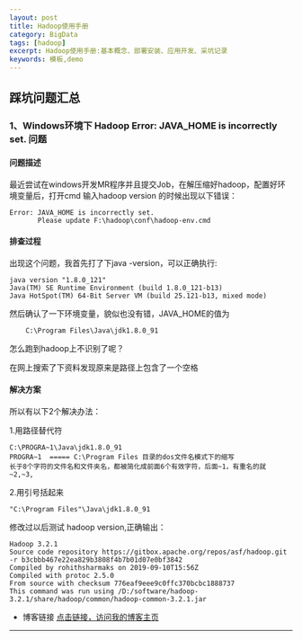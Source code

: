 ```yaml
---
layout: post
title: Hadoop使用手册
category: BigData
tags: [hadoop]
excerpt: Hadoop使用手册:基本概念、部署安装、应用开发、采坑记录
keywords: 模板,demo
---
```



## 踩坑问题汇总

### 1、Windows环境下 Hadoop Error: JAVA_HOME is incorrectly set. 问题
#### 问题描述
最近尝试在windows开发MR程序并且提交Job，在解压缩好hadoop，配置好环境变量后，打开cmd 输入hadoop version 的时候出现以下错误：

    Error: JAVA_HOME is incorrectly set.
           Please update F:\hadoop\conf\hadoop-env.cmd
#### 排查过程
出现这个问题，我首先打了下java -version，可以正确执行:

    java version "1.8.0_121"
    Java(TM) SE Runtime Environment (build 1.8.0_121-b13)
    Java HotSpot(TM) 64-Bit Server VM (build 25.121-b13, mixed mode)

然后确认了一下环境变量，貌似也没有错，JAVA_HOME的值为

        C:\Program Files\Java\jdk1.8.0_91

怎么跑到hadoop上不识别了呢？

在网上搜索了下资料发现原来是路径上包含了一个空格

#### 解决方案
所以有以下2个解决办法：

1.用路径替代符

    C:\PROGRA~1\Java\jdk1.8.0_91
    PROGRA~1  ===== C:\Program Files 目录的dos文件名模式下的缩写
    长于8个字符的文件名和文件夹名，都被简化成前面6个有效字符，后面~1，有重名的就 ~2,~3,

2.用引号括起来

    "C:\Program Files"\Java\jdk1.8.0_91

修改过以后测试 hadoop version,正确输出：

    Hadoop 3.2.1
    Source code repository https://gitbox.apache.org/repos/asf/hadoop.git -r b3cbbb467e22ea829b3808f4b7b01d07e0bf3842
    Compiled by rohithsharmaks on 2019-09-10T15:56Z
    Compiled with protoc 2.5.0
    From source with checksum 776eaf9eee9c0ffc370bcbc1888737
    This command was run using /D:/software/hadoop-3.2.1/share/hadoop/common/hadoop-common-3.2.1.jar


- 博客链接
[点击链接，访问我的博客主页](https://1327523532.github.io/)
---
